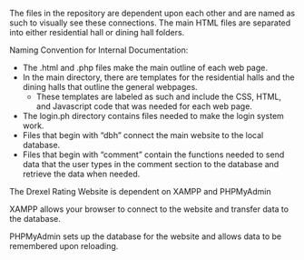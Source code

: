 The files in the repository are dependent upon each other and are named as such to visually see these connections. 
The main HTML files are separated into either residential hall or dining hall folders. 

Naming Convention for Internal Documentation:
- The .html and .php files make the main outline of each web page. 
- In the main directory, there are templates for the residential halls and the dining halls that outline the general webpages. 
    - These templates are labeled as such and include the CSS, HTML, and Javascript code that was needed for each web page. 
- The login.ph directory contains files needed to make the login system work.
- Files that begin with “dbh” connect the main website to the local database.
- Files that begin with “comment” contain the functions needed to send data that the user types in the comment section 
to the database and retrieve the data when needed.

The Drexel Rating Website is dependent on XAMPP and PHPMyAdmin

XAMPP allows your browser to connect to the website and transfer data to the database.

PHPMyAdmin sets up the database for the website and allows data to be remembered upon reloading.

